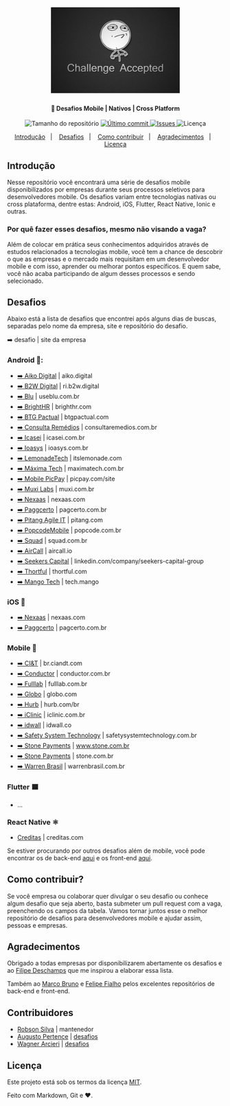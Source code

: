 <h1 align="center">
    <img alt="Desafio aceito" title="#challengeAccepted" src="challenge_accepted.jpg" width="300px" />
</h1>

<h4 align="center">
  📱 Desafios Mobile | Nativos | Cross Platform
</h4>
<p align="center">
  <img alt="Tamanho do repositório" src="https://img.shields.io/github/repo-size/robsonsilv4/desafios-mobile">
  
  <a href="https://github.com/robsonsilv4/desafios-mobile/master">
    <img alt="Último commit" src="https://img.shields.io/github/last-commit/robsonsilv4/desafios-mobile">
  </a>

  <a href="https://github.com/robsonsilv4/desafios-mobile/issues">
    <img alt="Issues" src="https://img.shields.io/github/issues/robsonsilv4/desafios-mobile">
  </a>

  <img alt="Licença" src="https://img.shields.io/badge/license-MIT-brightgreen">
</p>

<p align="center">
  <a href="#introdução">Introdução</a>&nbsp;&nbsp;&nbsp;|&nbsp;&nbsp;&nbsp;
  <a href="#desafios">Desafios</a>&nbsp;&nbsp;&nbsp;|&nbsp;&nbsp;&nbsp;
  <a href="#como-contribuir">Como contribuir</a>&nbsp;&nbsp;&nbsp;|&nbsp;&nbsp;&nbsp;
  <a href="#agradecimentos">Agradecimentos</a>&nbsp;&nbsp;&nbsp;|&nbsp;&nbsp;&nbsp;
  <a href="#licença">Licença</a>
</p>

## Introdução

Nesse repositório você encontrará uma série de desafios mobile disponibilizados por empresas durante seus processos seletivos para desenvolvedores mobile. Os desafios variam entre tecnologias nativas ou cross plataforma, dentre estas: Android, iOS, Flutter, React Native, Ionic e outras.

### Por quê fazer esses desafios, mesmo não visando a vaga?

Além de colocar em prática seus conhecimentos adquiridos através de estudos relacionados a tecnologias mobile, você tem a chance de descobrir o que as empresas e o mercado mais requisitam em um desenvolvedor mobile e com isso, aprender ou melhorar pontos específicos. E quem sabe, você não acaba participando de algum desses processos e sendo selecionado.

## Desafios

Abaixo está a lista de desafios que encontrei após alguns dias de buscas, separadas pelo nome da empresa, site e repositório do desafio.

➡️ desafio | site da empresa

### Android 📱:

- [➡️ Aiko Digital](github.com/aikodigital/teste-android-estagio-v1) | aiko.digital
- [➡️ B2W Digital](github.com/b2w-marketplace/challenge-android) | ri.b2w.digital
- [➡️ Blu](github.com/Pagnet/desafio-front-android) | useblu.com.br
- [➡️ BrightHR](github.com/brighthr/TechnicalTest.Android) | brighthr.com
- [➡️ BTG Pactual](github.com/btgpactualdigitaldev/android-challenge-BTG) | btgpactual.com
- [➡️ Consulta Remédios](github.com/ConsultaRemedios/mobile-android-challenge) | consultaremedios.com.br
- [➡️ Icasei](github.com/icasei/teste-android-developer) | icasei.com.br
- [➡️ Ioasys](bitbucket.org/ioasys/empresas-android/src/master) | ioasys.com.br
- [➡️ LemonadeTech](github.com/LemonadeTech/DesafioAndroid) | itslemonade.com
- [➡️ Máxima Tech](github.com/talentosmaxima/Android) | maximatech.com.br
- [➡️ Mobile PicPay](github.com/mobilepicpay/desafio-android) | picpay.com/site
- [➡️ Muxi Labs](github.com/muxidev/desafio-android) | muxi.com.br
- [➡️ Nexaas](github.com/myfreecomm/desafio-mobile-android) | nexaas.com
- [➡️ Paggcerto](github.com/paggcerto-sa/desafios/blob/master/mobile-android.md) | pagcerto.com.br
- [➡️ Pitang Agile IT](github.com/pitangagile/desafio-android) | pitang.com
- [➡️ PopcodeMobile](github.com/PopcodeMobile/desafio-android) | popcode.com.br
- [➡️ Squad](github.com/squadbr/Desafio-Android) | squad.com.br
- [➡️ AirCall](github.com/aircall/android-test) | aircall.io
- [➡️ Seekers Capital](github.com/SeekersAdvisorsLabs/hr-mobile-android-test) | linkedin.com/company/seekers-capital-group
- [➡️ Thortful](github.com/mhasanali/ThortfulTest) | thortful.com
- [➡️ Mango Tech](github.com/mango-tech/RickAndMortyApp) | tech.mango

### iOS 🍎

- [➡️ Nexaas](github.com/myfreecomm/desafio-mobile-ios) | nexaas.com
- [➡️ Paggcerto](github.com/paggcerto-sa/desafios/blob/master/mobile-ios.md) | pagcerto.com.br

### Mobile 🚀

- [➡️ CI&T](github.com/ciandt-mobile/desafio-mobile) | br.ciandt.com
- [➡️ Conductor](github.com/marketpayconductor/desafio-mobile) | conductor.com.br
- [➡️ Fulllab](github.com/fulllabS2totalcommit/desafio-mobile) | fulllab.com.br
- [➡️ Globo](github.com/globoi/globoplay-desafio-mobile) | globo.com
- [➡️ Hurb](github.com/hurbcom/challenge-alpha) | hurb.com/br
- [➡️ iClinic](github.com/iclinic/api-desafio-mobile) | iclinic.com.br
- [➡️ idwall](github.com/idwall/desafios-iddog/tree/master/mobile) | idwall.co
- [➡️ Safety System Technology](github.com/safetysystemtechnology/desafio-mobile) | safetysystemtechnology.com.br
- [➡️ Stone Payments](github.com/stone-payments/desafio-mobile/blob/master/store/README.md) | www.stone.com.br
- [➡️ Stone Payments](github.com/stone-payments/desafio-mobile/blob/master/wallet/README.md) | stone.com.br
- [➡️ Warren Brasil](github.com/warrenbrasil/desafio-warren-mobile) | warrenbrasil.com.br

### Flutter 🟦

- ...

### React Native ⚛️

- [Creditas](github.com/Creditas/challenge/tree/master/mobile-react-native) | creditas.com

Se estiver procurando por outros desafios além de mobile, você pode encontrar os de back-end [aqui](https://github.com/CollabCodeTech/backend-challenges) e os front-end [aqui](https://github.com/felipefialho/frontend-challenges).

## Como contribuir?

Se você empresa ou colaborar quer divulgar o seu desafio ou conhece algum desafio que seja aberto, basta submeter um pull request com a vaga, preenchendo os campos da tabela. Vamos tornar juntos esse o melhor repositório de desafios para desenvolvedores mobile e ajudar assim, pessoas e empresas.

## Agradecimentos

Obrigado a todas empresas por disponibilizarem abertamente os desafios e ao [Filipe Deschamps](https://github.com/filipedeschamps) que me inspirou a elaborar essa lista.

Também ao [Marco Bruno](https://github.com/MarcoBrunoBR) e [Felipe Fialho](https://github.com/felipefialho) pelos excelentes repositórios de back-end e front-end.

## Contribuidores

- [Robson Silva](github.com/robsonsilv4) | mantenedor
- [Augusto Pertence](github.com/Pertence) | [desafios](https://github.com/robsonsilv4/mobile-challenges/pull/1)
- [Wagner Arcieri](github.com/wagarcdev) | [desafios](https://github.com/robsonsilv4/mobile-challenges/pull/3)

## Licença

Este projeto está sob os termos da licença [MIT](./LICENSE).

Feito com Markdown, Git e ❤️.

